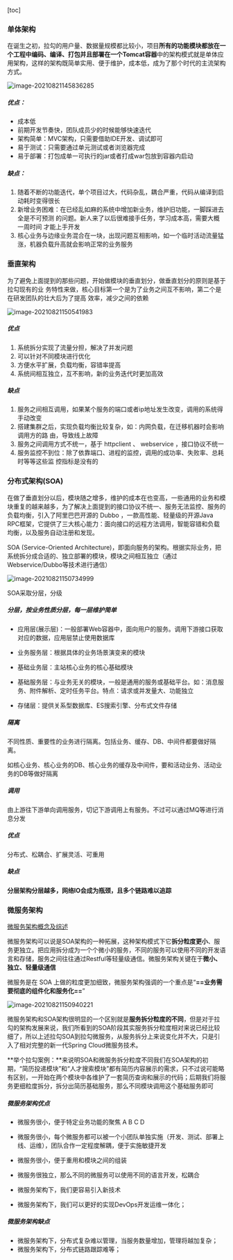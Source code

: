 [toc]

### 单体架构

在诞⽣之初，拉勾的⽤户量、数据量规模都⽐较⼩，项⽬**所有的功能模块都放在⼀个⼯程中编码、编译、打包并且部署在⼀个Tomcat容器**中的架构模式就是单体应⽤架构，这样的架构既简单实⽤、便于维护，成本低，成为了那个时代的主流架构⽅式。

![image-20210821145836285](images/image-20210821145836285.png)

##### 优点：

- 成本低
- 前期开发节奏快，团队成员少的时候能够快速迭代
- 架构简单：MVC架构，只需要借助IDE开发、调试即可
- 易于测试：只需要通过单元测试或者浏览器完成
- 易于部署：打包成单⼀可执⾏的jar或者打成war包放到容器内启动

##### 缺点：

1. 随着不断的功能迭代，单个项⽬过⼤，代码杂乱，耦合严重，代码从编译到启动耗时变得很长
2. 新增业务困难：在已经乱如麻的系统中增加新业务，维护旧功能，⼀脚踩进去全是不可预测 的问题。新⼈来了以后很难接⼿任务，学习成本⾼，需要⼤概 ⼀周时间 才能上⼿开发
3. 核⼼业务与边缘业务混合在⼀块，出现问题互相影响，如⼀个临时活动流量猛涨，机器负载升⾼就会影响正常的业务服务

### 垂直架构

为了避免上⾯提到的那些问题，开始做模块的垂直划分，做垂直划分的原则是基于拉勾现有的业 务特性来做，核⼼⽬标第⼀个是为了业务之间互不影响，第⼆个是在研发团队的壮⼤后为了提⾼ 效率，减少之间的依赖

![image-20210821150541983](images/image-20210821150541983.png)

##### 优点

1. 系统拆分实现了流量分担，解决了并发问题
2. 可以针对不同模块进⾏优化
3. ⽅便⽔平扩展，负载均衡，容错率提⾼
4. 系统间相互独⽴，互不影响，新的业务迭代时更加⾼效

##### 缺点

1. 服务之间相互调⽤，如果某个服务的端⼝或者ip地址发⽣改变，调⽤的系统得⼿动改变
2. 搭建集群之后，实现负载均衡⽐较复杂，如：内⽹负载，在迁移机器时会影响调⽤⽅的路 由，导致线上故障
3. 服务之间调⽤⽅式不统⼀，基于 httpclient 、 webservice ，接⼝协议不统⼀
4. 服务监控不到位：除了依靠端⼝、进程的监控，调⽤的成功率、失败率、总耗时等等这些监 控指标是没有的



### 分布式架构(SOA)

在做了垂直划分以后，模块随之增多，维护的成本在也变⾼，⼀些通⽤的业务和模块重复的越来越多，为了解决上⾯提到的接⼝协议不统⼀、服务⽆法监控、服务的负载均衡，引⼊了阿⾥巴巴开源的 Dubbo ，⼀款⾼性能、轻量级的开源Java RPC框架，它提供了三⼤核⼼能⼒：⾯向接⼝的远程⽅法调⽤，智能容错和负载均衡，以及服务⾃动注册和发现。

SOA (Service-Oriented Architecture)，即⾯向服务的架构。根据实际业务，把系统拆分成合适的、独⽴部署的模块，模块之间相互独⽴（通过Webservice/Dubbo等技术进⾏通信）

![image-20210821150734999](images/image-20210821150734999.png)

SOA采取分层，分级

##### 分层，按业务性质分层，每一层维护简单

- 应用层(展示层)：一般部署Web容器中，面向用户的服务。调用下游接口获取对应的数据，应用层禁止使用数据库

- 业务服务层：根据具体的业务场景演变来的模块

- 基础业务层：主站核心业务的核心基础模块

- 基础服务层：与业务无关的模块，一般是通用的服务或基础平台。如：消息服务、附件解析、定时任务平台。特点：请求或并发量大、功能独立
- 存储层：提供关系型数据库、ES搜索引擎、分布式文件存储

##### 隔离

不同性质、重要性的业务进行隔离。包括业务、缓存、DB、中间件都要做好隔离。

如核心业务、核心业务的DB、核心业务的缓存及中间件，要和活动业务、活动业务的DB等做好隔离

##### 调用

由上游往下游单向调用服务，切记下游调用上有服务。不过可以通过MQ等进行消息分发

##### 优点

分布式、松耦合、扩展灵活、可重⽤

##### 缺点

**分层架构分层越多，网络IO会成为瓶颈，且多个链路难以追踪**



### 微服务架构

[微服务架构概念及综述](微服务架构/微服务架构基础)

微服务架构可以说是SOA架构的⼀种拓展，这种架构模式下它**拆分粒度更⼩**、服务更独⽴。把应⽤拆分成为⼀个个微⼩的服务，不同的服务可以使⽤不同的开发语⾔和存储，服务之间往往通过Restful等轻量级通信。微服务架构关键在于**微⼩、独⽴、轻量级通信**

微服务是在 SOA 上做的粒度更加细致，微服务架构强调的⼀个重点是“**==业务需要彻底的组件化和服务化==**”

![image-20210821150940221](images/image-20210821150940221.png)

微服务架构和SOA架构很明显的⼀个区别就是**服务拆分粒度的不同**，但是对于拉勾的架构发展来说，我们所看到的SOA阶段其实服务拆分粒度相对来说已经⽐较细了，所以上述拉勾SOA到拉勾微服务，从服务拆分上来说变化并不⼤，只是引⼊了相对完整的新⼀代Spring Cloud微服务技术。

**举个拉勾案例：**来说明SOA和微服务拆分粒度不同我们在SOA架构的初期，“简历投递模块”和“⼈才搜索模块”都有简历内容展示的需求，只不过说可能略有区别，⼀开始在两个模块中各维护了⼀套简历查询和展示的代码；后期我们将服务更细粒度拆分，拆分出简历基础服务，那么不同模块调⽤这个基础服务即可

##### 微服务架构优点

- 微服务很⼩，便于特定业务功能的聚焦 A B C D

- 微服务很⼩，每个微服务都可以被⼀个⼩团队单独实施（开发、测试、部署上线、运维），团队合作⼀定程度解耦，便于实施敏捷开发

- 微服务很⼩，便于重⽤和模块之间的组装

- 微服务很独⽴，那么不同的微服务可以使⽤不同的语⾔开发，松耦合

- 微服务架构下，我们更容易引⼊新技术

- 微服务架构下，我们可以更好的实现DevOps开发运维⼀体化；

##### 微服务架构缺点

- 微服务架构下，分布式复杂难以管理，当服务数量增加，管理将越加复杂；
- 微服务架构下，分布式链路跟踪难等；
